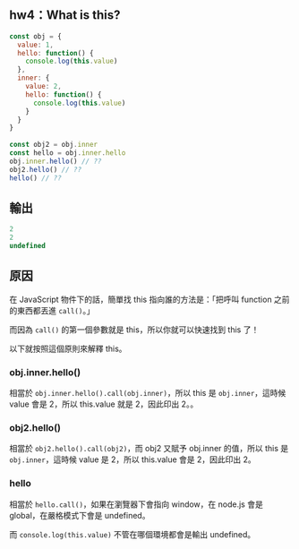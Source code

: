 ## hw4：What is this?

```javascript
const obj = {
  value: 1,
  hello: function() {
    console.log(this.value)
  },
  inner: {
    value: 2,
    hello: function() {
      console.log(this.value)
    }
  }
}
  
const obj2 = obj.inner
const hello = obj.inner.hello
obj.inner.hello() // ??
obj2.hello() // ??
hello() // ??
```

## 輸出
```javascript
2
2
undefined
```

## 原因
在 JavaScript 物件下的話，簡單找 this 指向誰的方法是：「把呼叫 function 之前的東西都丟進 ```call()```。」

而因為 ```call()``` 的第一個參數就是 this，所以你就可以快速找到 this 了！

以下就按照這個原則來解釋 this。
### obj.inner.hello()
相當於 ```obj.inner.hello().call(obj.inner)```，所以 this 是 ```obj.inner```，這時候 value 會是 2，所以 this.value 就是 2，因此印出 2。。

### obj2.hello() 
相當於 ```obj2.hello().call(obj2)```，而 obj2 又賦予 obj.inner 的值，所以 this 是 ```obj.inner```，這時候 value 是 2，所以 this.value 會是 2，因此印出 2。

### hello
相當於 ```hello.call()```，如果在瀏覽器下會指向 window，在 node.js 會是 global，在嚴格模式下會是 undefined。

而 ```console.log(this.value)``` 不管在哪個環境都會是輸出 undefined。
